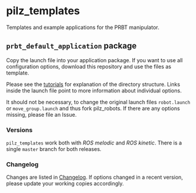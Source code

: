 # pilz_templates
Templates and example applications for the PRBT manipulator.

## `prbt_default_application` package

Copy the launch file into your application package. If you want to use
all configuration options, download this repository and use the files
as template.

Please see the [tutorials](https://wiki.ros.org/pilz_robots/Tutorials/) 
for explanation of the directory structure. Links inside the
launch file point to more information about individual options.

It should not be necessary, to change the original launch files
`robot.launch` or `move_group.launch` and thus fork pilz_robots.
If there are any options missing, please file an Issue.

### Versions
`pilz_templates` work both with *ROS melodic* and *ROS kinetic*.
There is a single `master` branch for both releases.

### Changelog
Changes are listed in [Changelog](prbt_default_application/CHANGELOG.rst).
If options changed in a recent version, please update your working copies
accordingly.
